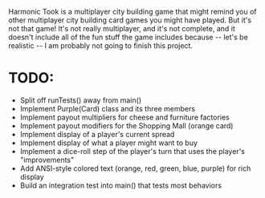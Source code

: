 Harmonic Took is a multiplayer city building game that might remind you of other multiplayer city building card games you might have played. But it's not that game! It's not really multiplayer, and it's not complete, and it doesn't include all of the fun stuff the game includes because -- let's be realistic -- I am probably not going to finish this project. 

# TODO: 
- Split off runTests() away from main() 
- Implement Purple(Card) class and its three members
- Implement payout multipliers for cheese and furniture factories
- Implement payout modifiers for the Shopping Mall (orange card) 
- Implement display of a player's current spread 
- Implement display of what a player might want to buy
- Implement a dice-roll step of the player's turn that uses the player's "improvements"
- Add ANSI-style colored text (orange, red, green, blue, purple) for rich display
- Build an integration test into main() that tests most behaviors
